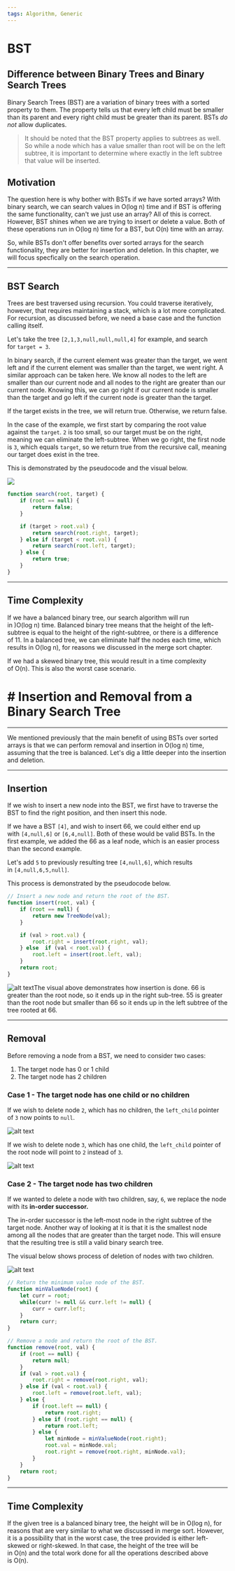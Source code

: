 ```yaml
---
tags: Algorithm, Generic
---
```


# BST
## Difference between Binary Trees and Binary Search Trees

Binary Search Trees (BST) are a variation of binary trees with a sorted property to them. The property tells us that every left child must be smaller than its parent and every right child must be greater than its parent. BSTs _do not_ allow duplicates.

> It should be noted that the BST property applies to subtrees as well. So while a node which has a value smaller than root will be on the left subtree, it is important to determine where exactly in the left subtree that value will be inserted.


## Motivation

The question here is why bother with BSTs if we have sorted arrays? With binary search, we can search values in O(log n) time and if BST is offering the same functionality, can't we just use an array? All of this is correct. However, BST shines when we are trying to insert or delete a value. Both of these operations run in O(log n) time for a BST, but O(n) time with an array.

So, while BSTs don't offer benefits over sorted arrays for the search functionality, they are better for insertion and deletion. In this chapter, we will focus specfically on the search operation.

---

## BST Search

Trees are best traversed using recursion. You could traverse iteratively, however, that requires maintaining a stack, which is a lot more complicated. For recursion, as discussed before, we need a base case and the function calling itself.

Let's take the tree `[2,1,3,null,null,null,4]` for example, and search for `target = 3`.

In binary search, if the current element was greater than the target, we went left and if the current element was smaller than the target, we went right. A similar approach can be taken here. We know all nodes to the left are smaller than our current node and all nodes to the right are greater than our current node. Knowing this, we can go right if our current node is smaller than the target and go left if the current node is greater than the target.

If the target exists in the tree, we will return true. Otherwise, we return false.

In the case of the example, we first start by comparing the root value against the `target`. `2` is too small, so our target must be on the right, meaning we can eliminate the left-subtree. When we go right, the first node is `3`, which equals `target`, so we return true from the recursive call, meaning our target does exist in the tree.

This is demonstrated by the pseudocode and the visual below.

![](https://imagedelivery.net/CLfkmk9Wzy8_9HRyug4EVA/9c42ae26-33f4-4110-e49b-509c7dae3600/sharpen=1)

```javascript
function search(root, target) {
    if (root == null) {
        return false;
    }

    if (target > root.val) {
        return search(root.right, target);
    } else if (target < root.val) {
        return search(root.left, target);
    } else {
        return true;
    }    
}
```


---

## Time Complexity

If we have a balanced binary tree, our search algorithm will run in )O(log n) time. Balanced binary tree means that the height of the left-subtree is equal to the height of the right-subtree, or there is a difference of 11. In a balanced tree, we can eliminate half the nodes each time, which results in O(log n), for reasons we discussed in the merge sort chapter.

If we had a skewed binary tree, this would result in a time complexity of O(n). This is also the worst case scenario.

# # Insertion and Removal from a Binary Search Tree

---

We mentioned previously that the main benefit of using BSTs over sorted arrays is that we can perform removal and insertion in O(log n) time, assuming that the tree is balanced. Let's dig a little deeper into the insertion and deletion.

---

## Insertion

If we wish to insert a new node into the BST, we first have to traverse the BST to find the right position, and then insert this node.

If we have a BST `[4]`, and wish to insert 66, we could either end up with `[4,null,6]` or `[6,4,null]`. Both of these would be valid BSTs. In the first example, we added the 66 as a leaf node, which is an easier process than the second example.

Let's add `5` to previously resulting tree `[4,null,6]`, which results in `[4,null,6,5,null]`.

This process is demonstrated by the pseudocode below.

```javascript
// Insert a new node and return the root of the BST.
function insert(root, val) {
    if (root == null) {
        return new TreeNode(val);
    }

    if (val > root.val) {
        root.right = insert(root.right, val);
    } else  if (val < root.val) {
        root.left = insert(root.left, val);
    }
    return root;
}
```


![alt text](https://imagedelivery.net/CLfkmk9Wzy8_9HRyug4EVA/3058308c-aaea-4f7c-c312-7001bbd0f800/sharpen=1)The visual above demonstrates how insertion is done. 66 is greater than the root node, so it ends up in the right sub-tree. 55 is greater than the root node but smaller than 66 so it ends up in the left subtree of the tree rooted at 66.

---

## Removal

Before removing a node from a BST, we need to consider two cases:

1. The target node has 0 or 1 child
2. The target node has 2 children

### Case 1 - The target node has one child or no children

If we wish to delete node `2`, which has no children, the `left_child` pointer of `3` now points to `null`.

![alt text](https://imagedelivery.net/CLfkmk9Wzy8_9HRyug4EVA/b8f1af6e-2fe6-4429-8765-abf1b92e7a00/sharpen=1)

If we wish to delete node `3`, which has one child, the `left_child` pointer of the root node will point to `2` instead of `3`.

![alt text](https://imagedelivery.net/CLfkmk9Wzy8_9HRyug4EVA/2fa45c14-0ff4-4fdb-20de-795041eeb800/sharpen=1)

### Case 2 - The target node has two children

If we wanted to delete a node with two children, say, `6`, we replace the node with its **in-order successor.**

The in-order successor is the left-most node in the right subtree of the target node. Another way of looking at it is that it is the smallest node among all the nodes that are greater than the target node. This will ensure that the resulting tree is still a valid binary search tree.

The visual below shows process of deletion of nodes with two children.

![alt text](https://imagedelivery.net/CLfkmk9Wzy8_9HRyug4EVA/a4669802-eadd-483f-34e7-52d4c7f8ad00/sharpen=1)

```javascript
// Return the minimum value node of the BST.
function minValueNode(root) {
    let curr = root;
    while(curr != null && curr.left != null) {
        curr = curr.left;
    }
    return curr;
}

// Remove a node and return the root of the BST.
function remove(root, val) {
    if (root == null) {
        return null;
    }
    if (val > root.val) {
        root.right = remove(root.right, val);
    } else if (val < root.val) {
        root.left = remove(root.left, val);
    } else {
        if (root.left == null) {
            return root.right;
        } else if (root.right == null) {
            return root.left;
        } else {
            let minNode = minValueNode(root.right);
            root.val = minNode.val;
            root.right = remove(root.right, minNode.val);
        }
    }
    return root;
} 
```

---

## Time Complexity

If the given tree is a balanced binary tree, the height will be in O(log n), for reasons that are very similar to what we discussed in merge sort. However, it is a possibility that in the worst case, the tree provided is either left-skewed or right-skewed. In that case, the height of the tree will be in O(n) and the total work done for all the operations described above is O(n).